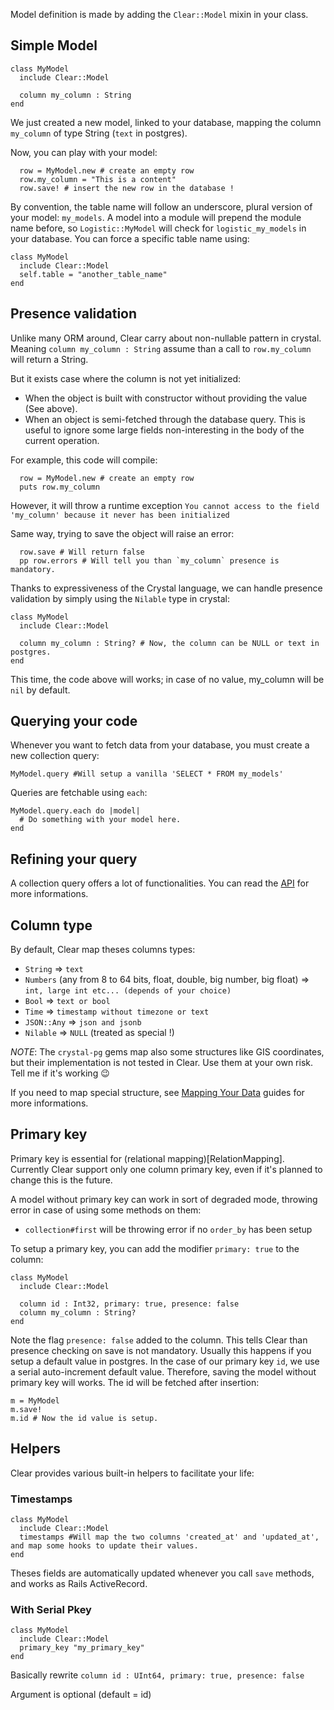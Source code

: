 Model definition is made by adding the `Clear::Model` mixin in your class.

## Simple Model

```crystal
class MyModel
  include Clear::Model

  column my_column : String
end
```

We just created a new model, linked to your database, mapping the column `my_column` of type String (`text` in postgres).

Now, you can play with your model:

```crystal
  row = MyModel.new # create an empty row
  row.my_column = "This is a content"
  row.save! # insert the new row in the database !
```

By convention, the table name will follow an underscore, plural version of your model: `my_models`.
A model into a module will prepend the module name before, so `Logistic::MyModel` will check for `logistic_my_models` in your database.
You can force a specific table name using:

```crystal
class MyModel
  include Clear::Model
  self.table = "another_table_name"
end
```

## Presence validation

Unlike many ORM around, Clear carry about non-nullable pattern in crystal. Meaning `column my_column : String` assume than a call to `row.my_column` will return a String.

But it exists case where the column is not yet initialized:
- When the object is built with constructor without providing the value (See above).
- When an object is semi-fetched through the database query. This is useful to ignore some large fields non-interesting in the body of the current operation.

For example, this code will compile:

```crystal
  row = MyModel.new # create an empty row
  puts row.my_column
```

However, it will throw a runtime exception `You cannot access to the field 'my_column' because it never has been initialized`

Same way, trying to save the object will raise an error:

```crystal
  row.save # Will return false
  pp row.errors # Will tell you than `my_column` presence is mandatory.
```

Thanks to expressiveness of the Crystal language, we can handle presence validation by simply using the `Nilable` type in crystal:

```crystal
class MyModel
  include Clear::Model

  column my_column : String? # Now, the column can be NULL or text in postgres.
end
```

This time, the code above will works; in case of no value, my_column will be `nil` by default.

## Querying your code

Whenever you want to fetch data from your database, you must create a new collection query:

`MyModel.query #Will setup a vanilla 'SELECT * FROM my_models'`

Queries are fetchable using `each`:

```crystal
MyModel.query.each do |model|
  # Do something with your model here.
end
```

## Refining your query

A collection query offers a lot of functionalities. You can read the [API](https://anykeyh.github.io/clear/Clear/Model/CollectionBase.html) for more informations.

## Column type

By default, Clear map theses columns types:

- `String` => `text`
- `Numbers` (any from 8 to 64 bits, float, double, big number, big float) => `int, large int etc... (depends of your choice)`
- `Bool` => `text or bool`
- `Time` => `timestamp without timezone or text`
- `JSON::Any` => `json and jsonb`
- `Nilable` => `NULL` (treated as special !)

_NOTE_: The `crystal-pg` gems map also some structures like GIS coordinates, but their implementation is not tested in Clear. Use them at your own risk. Tell me if it's working 😉

If you need to map special structure, see [Mapping Your Data](Mapping) guides for more informations.

## Primary key

Primary key is essential for (relational mapping)[RelationMapping]. Currently Clear support only one column primary key, even if it's planned to change this is the future.

A model without primary key can work in sort of degraded mode, throwing error in case of using some methods on them:
- `collection#first` will be throwing error if no `order_by` has been setup

To setup a primary key, you can add the modifier `primary: true` to the column:

```crystal
class MyModel
  include Clear::Model

  column id : Int32, primary: true, presence: false
  column my_column : String?
end
```

Note the flag `presence: false` added to the column. This tells Clear than presence checking on save is not mandatory. Usually this happens if you setup a default value in postgres. In the case of our primary key `id`, we use a serial auto-increment default value.
Therefore, saving the model without primary key will works. The id will be fetched after insertion:

```crystal
m = MyModel
m.save!
m.id # Now the id value is setup.
```

## Helpers

Clear provides various built-in helpers to facilitate your life:

### Timestamps

```crystal
class MyModel
  include Clear::Model
  timestamps #Will map the two columns 'created_at' and 'updated_at', and map some hooks to update their values.
end
```

Theses fields are automatically updated whenever you call `save` methods, and works as Rails ActiveRecord.

### With Serial Pkey

```crystal
class MyModel
  include Clear::Model
  primary_key "my_primary_key"
end
```

Basically rewrite `column id : UInt64, primary: true, presence: false`

Argument is optional (default = id)